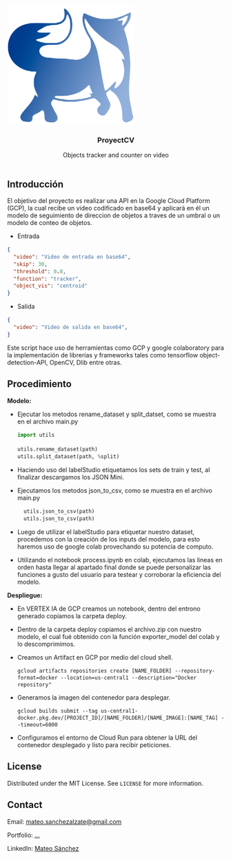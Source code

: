 <!-- PROJECT LOGO -->
<br />

<p align="center">

![Logo WhiteFox](https://raw.githubusercontent.com/Deimaxs/project_cv/main/logo4.png)

  <h3 align="center">ProyectCV</h3>

  <p align="center">
    Objects tracker and counter on video
    <br />
    <br />
</p>



## Introducción

El objetivo del proyecto es realizar una API en la Google Cloud Platform (GCP), la cual recibe un video codificado en base64 y aplicará en él un modelo de seguimiento de direccion de objetos a traves de un umbral o un modelo de conteo de objetos.


* Entrada
```json
{
  "video": "Video de entrada en base64",
  "skip": 30,
  "threshold": 0.8,
  "function": "tracker",
  "object_vis": "centroid"
}
```

* Salida
```json
{
  "video": "Video de salida en base64",
}
```

Este script hace uso de herramientas como GCP y google colaboratory para la implementación de librerías y frameworks tales como tensorflow object-detection-API, OpenCV, Dlib entre otras.

<!-- USAGE EXAMPLES -->
## Procedimiento

**Modelo:**

* Ejecutar los metodos rename_dataset y split_datset, como se muestra en el archivo main.py

  ```python
  import utils

  utils.rename_dataset(path)
  utils.split_dataset(path, %split)
  ```

<!-- _For more examples, please refer to the [Examples packages](https://github.com/avmmodules/AVMWeather/tree/main/examples)_ -->


* Haciendo uso del labelStudio etiquetamos los sets de train y test, al finalizar descargamos los JSON Mini.

* Ejecutamos los metodos json_to_csv, como se muestra en el archivo main.py

  ```python
	utils.json_to_csv(path)
	utils.json_to_csv(path)
  ```

* Luego de utilizar el labelStudio para etiquetar nuestro dataset, procedemos con la creación de los inputs del modelo, para esto haremos uso de google colab provechando su potencia de computo.

* Utilizando el notebook process.ipynb en colab, ejecutamos las lineas en orden hasta llegar al apartado final donde se puede personalizar las funciones a gusto del usuario para testear y corroborar la eficiencia del modelo.

**Despliegue:**

* En VERTEX IA de GCP creamos un notebook, dentro del entrono generado copiamos la carpeta deploy.

* Dentro de la carpeta deploy copiamos el archivo.zip con nuestro modelo, el cual fué obtenido con la función exporter_model del colab y lo descomprimimos.

* Creamos un Artifact en GCP por medio del cloud shell.

  ```shell
  gcloud artifacts repositories create [NAME_FOLDER] --repository-format=docker --location=us-central1 --description="Docker repository"
  ```

* Generamos la imagen del contenedor para desplegar.

  ```shell
  gcloud builds submit --tag us-central1-docker.pkg.dev/[PROJECT_ID]/[NAME_FOLDER]/[NAME_IMAGE]:[NAME_TAG] --timeout=6000 
  ```
  
* Configuramos el entorno de Cloud Run para obtener la URL del contenedor desplegado y listo para recibir peticiones.

<!-- LICENSE -->
## License

  Distributed under the MIT License. See `LICENSE` for more information.

<!-- CONTACT -->
## Contact

Email: mateo.sanchezalzate@gmail.com

Portfolio: 
[...](https://www.linkedin.com/in/mateo-sanchez-770019256/ "...")

LinkedIn: 
[Mateo Sánchez](https://www.linkedin.com/in/mateo-sanchez-770019256/ "Mateo Sánchez")

